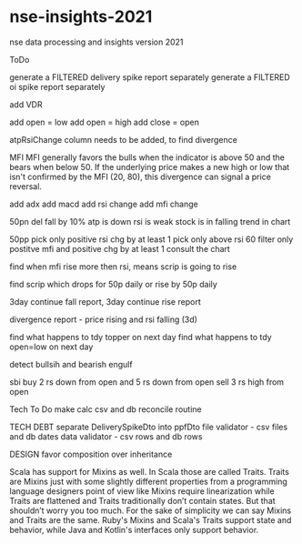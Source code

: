 # nse-insights-2021
nse data processing and insights version 2021


ToDo

generate a FILTERED delivery spike report separately
generate a FILTERED oi spike report separately

add VDR

add open = low
add open = high
add close = open

atpRsiChange column needs to be added, to find divergence


MFI
MFI generally favors the bulls when the indicator is above 50 and the bears when below 50.
If the underlying price makes a new high or low that isn't confirmed by the MFI (20, 80), this divergence can signal a price reversal.

add adx
add macd
add rsi change
add mfi change

50pn
del fall by 10%
atp is down
rsi is weak
stock is in falling trend in chart

50pp
pick only positive rsi chg by at least 1
pick only above rsi 60
filter only postitve mfi and positive chg by at least 1
consult the chart

find when mfi rise more then rsi, means scrip is going to rise

find scrip which drops for 50p daily or rise by 50p daily

3day continue fall report, 3day continue rise report

divergence report - price rising and rsi falling (3d)

find what happens to tdy topper on next day
find what happens to tdy open=low on next day

detect bullsih and bearish engulf

sbi
buy 2 rs down from open and 5 rs down from open
sell 3 rs high from open


Tech To Do
make calc csv and db reconcile routine


TECH DEBT
separate DeliverySpikeDto into ppfDto
file validator - csv files and db dates
data validator - csv rows and db rows



DESIGN
favor composition over inheritance

Scala has support for Mixins as well. In Scala those are called Traits. 
Traits are Mixins just with some slightly different properties from a programming language designers point of view 
like Mixins require linearization while Traits are flattened and Traits traditionally don’t contain states. 
But that shouldn’t worry you too much. For the sake of simplicity we can say Mixins and Traits are the same.
Ruby's Mixins and Scala's Traits support state and behavior, while Java and Kotlin's interfaces only support behavior.
